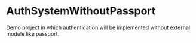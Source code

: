 # AuthSystemWithoutPassport
Demo project in which authentication will be implemented without external module like passport.
